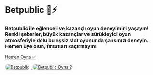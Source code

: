 <h1>Betpublic 🍭⚡️</h1>
<h3>Betpublic ile eğlenceli ve kazançlı oyun deneyimini yaşayın! Renkli şekerler, büyük kazançlar ve sürükleyici oyun atmosferiyle dolu bu eşsiz slot oyununda şansınızı deneyin. Hemen üye olun, fırsatları kaçırmayın!</h3>

<p>
    <a href="https://denemebonusuu.site/">Hemen Oyna ✅</a>
</p>

<a href="https://denemebonusuu.site/" title="Betpublic Oyna">
    <img src="https://i.ibb.co/YjtLwQ8/cats.jpg" alt="Betpublic" style="max-width: 48%; border: 2px solid #ddd; border-radius: 10px; margin-right: 1%;">
</a>
<a href="https://denemebonusuu.site/" title="Betpublic Giriş">
    <img src="https://i.ibb.co/VHdrjnQ/df.jpg" alt="Betpublic Oyna 2" style="max-width: 48%; border: 2px solid #ddd; border-radius: 10px;">
</a>
